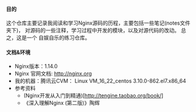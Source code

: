 #### 目的
这个仓库主要记录我阅读和学习Nginx源码的历程，主要包括一些笔记(notes文件夹下)，
对源码的一些注释，学习过程中开发的模块，以及对源代码的改动。 总之，这是一个
自娱自乐的练习仓库。

#### 文档&环境
- Nginx版本：1.14.0 
- Nginx 官网文档: http://nginx.org
- 我的机器：腾讯云CVM： Linux VM_16_22_centos 3.10.0-862.el7.x86_64
- 参考资料
     - (Nginx开发从入门到精通)[http://tengine.taobao.org/book/]
     - 《深入理解Nginx (第二版)》陶辉

